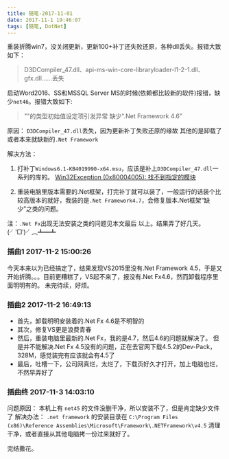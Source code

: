 ```yaml
---
title: 随笔-2017-11-01
date: 2017-11-1 19:46:07
tags: [随笔, DotNet]
---
```


重装折腾win7，没关闭更新，更新100+补丁还失败还原，各种dll丢失。报错大致如下：
> D3DCompiler_47.dll、api-ms-win-core-libraryloader-l1-2-1.dll、gfx.dll……丢失

启动Word2016、SS和MSSQL Server MS的时候(依赖都比较新的软件)报错，缺少``net46``。报错大致如下:
> "<Module>"的类型初始值设定项引发异常
> 缺少".Net Framework 4.6"

原因：
``D3DCompiler_47.dll``丢失，因为更新补丁失败还原的缘故
其他的是卸载了或者本来就缺新的``.Net Framework``

解决方法：
1. 打补丁``Windows6.1-KB4019990-x64.msu``，应该是补上``D3DCompiler_47.dll``一系列的库的。
[Win32Exception (0x80004005): 找不到指定的模块](http://blog.csdn.net/sxf359/article/details/78217247?locationNum=2&fps=1)

2. 重装电脑里版本需要的.Net框架，打完补丁就可以装了，一般运行的话装个比较高版本的就好，我装的是``.Net Framework4.7``，会修复版本.Net框架“缺少”之类的问题。

注：``.Net Fx``出现无法安装之类的问题见本文最后
以上。结果弄了好几天。(╯‵□′)╯︵┻━┻

### 插曲1 2017-11-2 15:00:26
今天本来以为已经搞定了，结果发现VS2015里没有.Net Framework 4.5，于是又开始折腾。。。目前更糟糕了，VS起不来了，报没有.Net Fx4.6，然而卸载程序里面明明有的。
未完待续，好烦。

### 插曲2 2017-11-2 16:49:13
* 首先，卸载明明安装着的.Net Fx 4.6是不明智的
* 其次，修复VS更是浪费青春
* 然后，重装电脑里最新的.Net Fx，我的是4.7，然后4.6的问题就解决了。
但是并不能解决.Net Fx 4.5没有的问题，正在去官网下载4.5.2的Dev-Pack，328M，感觉装完有应该就会有4.5了
* 最后，吐槽一下，公司网真烂，太烂了，下载页好久才打开，加上电脑也烂，不然早弄好了

### 插曲终 2017-11-3 14:03:10
问题原因：
本机上有 ``net45`` 的文件没删干净，所以安装不了，但是肯定缺少文件了
解决办法：
``.net framework`` 的安装目录在 ``C:\Program Files (x86)\Reference Assemblies\Microsoft\Framework\.NETFramework\v4.5``
清理干净，或者直接从其他电脑拷一份过来就好了。

完结撒花。